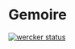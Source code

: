 # Gemoire

[![wercker status](https://app.wercker.com/status/77a69cca299dd5e4b69c2c972beadcda/m "wercker status")](https://app.wercker.com/project/bykey/77a69cca299dd5e4b69c2c972beadcda)
